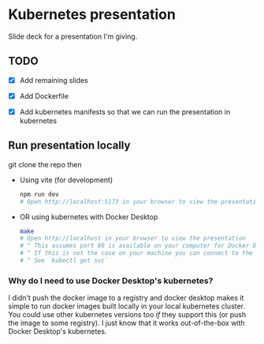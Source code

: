 # Kubernetes presentation

Slide deck for a presentation I'm giving.

## TODO

- [x] Add remaining slides

- [x] Add Dockerfile

- [x] Add kubernetes manifests so that we can run the presentation in kubernetes

## Run presentation locally

git clone the repo then

* Using vite (for development)

  ```bash
  npm run dev
  # Open http://localhost:5173 in your browser to view the presentation
  ```

* OR using kubernetes with Docker Desktop

  ```bash
  make
  # Open http://localhost in your browser to view the presentation
  # ^ This assumes port 80 is available on your computer for Docker Desktop to bind to
  # ^ If this is not the case on your machine you can connect to the node port instead
  # ^ See `kubectl get svc`
  ```

### Why do I need to use Docker Desktop's kubernetes?

I didn't push the docker image to a registry and docker desktop makes it simple to
run docker images built locally in your local kubernetes cluster.
You could use other kubernetes versions too _if_ they support this (or push the image to some registry).
I just know that it works out-of-the-box with Docker Desktop's kubernetes.
